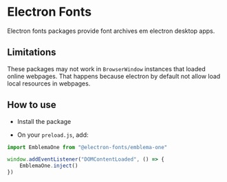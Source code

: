 # Electron Fonts

Electron fonts packages provide font archives em electron desktop apps.

## Limitations

These packages may not work in `BrowserWindow` instances that loaded online webpages. That happens because electron by default not allow load local resources in webpages.

## How to use

* Install the package

* On your `preload.js`, add:

```ts
import EmblemaOne from "@electron-fonts/emblema-one"

window.addEventListener("DOMContentLoaded", () => {
    EmblemaOne.inject()
})
```